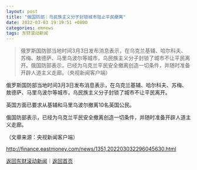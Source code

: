 ```yaml
---
layout: post
title: "俄国防部：乌民族主义分子封锁城市阻止平民撤离"
date: 2022-03-03 19:19:51 +0800
categories: emnews
tags: 东财滚动新闻
---
```

> 俄罗斯国防部当地时间3月3日发布消息表示，在乌克兰基辅、哈尔科夫、苏梅、敖德萨、马里乌波尔等城市，乌民族主义分子封锁了城市不让平民离开。俄国防部表示，已经为乌克兰平民安全撤离创造一切条件，并随时准备开辟人道主义走廊。（央视新闻客户端）

<p>俄罗斯国防部当地时间3月3日发布消息表示，在乌克兰基辅、哈尔科夫、苏梅、敖德萨、马里乌波尔等城市，乌民族主义分子封锁了城市不让平民离开。</p><p>英国方面已要求从基辅和马里乌波尔撤离10名英国公民。</p><p>俄国防部表示，已经为乌克兰平民安全撤离创造一切条件，并随时准备开辟人道主义走廊。</p><p class="em_media">（文章来源：央视新闻客户端）</p>

<http://finance.eastmoney.com/news/1351,202203032296045630.html>

[返回东财滚动新闻](//finews.withounder.com/emnews/)｜[返回首页](//finews.withounder.com/)